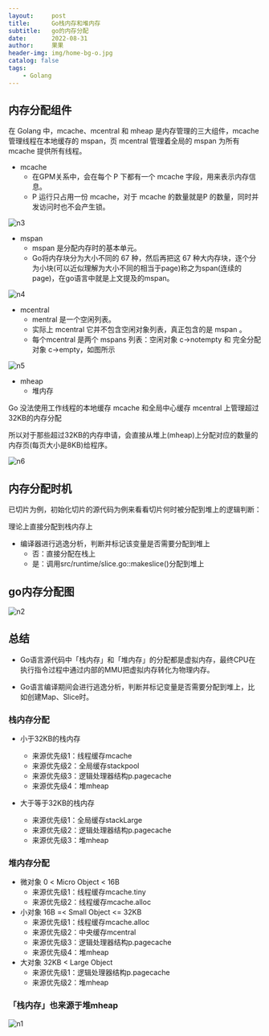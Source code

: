 ```yaml
---
layout:     post
title:      Go栈内存和堆内存
subtitle:   go的内存分配
date:       2022-08-31
author:     果果
header-img: img/home-bg-o.jpg
catalog: false
tags:
    - Golang
---
```

## 内存分配组件
在 Golang 中，mcache、mcentral 和 mheap 是内存管理的三大组件，mcache 管理线程在本地缓存的 mspan，页 mcentral 管理着全局的 mspan 为所有 mcache 提供所有线程。

- mcache
  - 在GPM关系中，会在每个 P 下都有一个 mcache 字段，用来表示内存信息。
  - P 运行只占用一份 mcache，对于 mcache 的数量就是P 的数量，同时并发访问时也不会产生锁。
  
![n3](/img-post/202208/n3.png "n3")

- mspan
  - mspan 是分配内存时的基本单元。
  - Go将内存块分为大小不同的 67 种，然后再把这 67 种大内存块，逐个分为小块(可以近似理解为大小不同的相当于page)称之为span(连续的page)，在go语言中就是上文提及的mspan。

![n4](/img-post/202208/n4.png "n4")

- mcentral
  - mentral 是一个空闲列表。
  - 实际上 mcentral 它并不包含空闲对象列表，真正包含的是 mspan 。
  - 每个mcentral 是两个 mspans 列表：空闲对象 c->notempty 和 完全分配对象 c->empty，如图所示

![n5](/img-post/202208/n5.png "n5") 


- mheap
  - 堆内存

Go 没法使用工作线程的本地缓存 mcache 和全局中心缓存 mcentral 上管理超过32KB的内存分配

所以对于那些超过32KB的内存申请，会直接从堆上(mheap)上分配对应的数量的内存页(每页大小是8KB)给程序。

![n6](/img-post/202208/n6.png "n6")

## 内存分配时机
已切片为例，初始化切片的源代码为例来看看切片何时被分配到堆上的逻辑判断：

理论上直接分配到栈内存上

* 编译器进行逃逸分析，判断并标记该变量是否需要分配到堆上
  * 否：直接分配在栈上
  * 是：调用src/runtime/slice.go::makeslice()分配到堆上

## go内存分配图
![n2](/img-post/202208/n2.jpg "n2")

## 总结

* Go语言源代码中「栈内存」和「堆内存」的分配都是虚拟内存，最终CPU在执行指令过程中通过内部的MMU把虚拟内存转化为物理内存。

* Go语言编译期间会进行逃逸分析，判断并标记变量是否需要分配到堆上，比如创建Map、Slice时。

### 栈内存分配

* 小于32KB的栈内存
  * 来源优先级1：线程缓存mcache
  * 来源优先级2：全局缓存stackpool
  * 来源优先级3：逻辑处理器结构p.pagecache
  * 来源优先级4：堆mheap

* 大于等于32KB的栈内存
  * 来源优先级1：全局缓存stackLarge
  * 来源优先级2：逻辑处理器结构p.pagecache
  * 来源优先级3：堆mheap

### 堆内存分配

* 微对象 0 < Micro Object < 16B
  * 来源优先级1：线程缓存mcache.tiny
  * 来源优先级2：线程缓存mcache.alloc
* 小对象 16B =< Small Object <= 32KB
  * 来源优先级1：线程缓存mcache.alloc
  * 来源优先级2：中央缓存mcentral
  * 来源优先级3：逻辑处理器结构p.pagecache
  * 来源优先级4：堆mheap
* 大对象 32KB < Large Object
  * 来源优先级1：逻辑处理器结构p.pagecache
  * 来源优先级2：堆mheap

### 「栈内存」也来源于堆mheap

![n1](/img-post/202208/n1.png "n1")